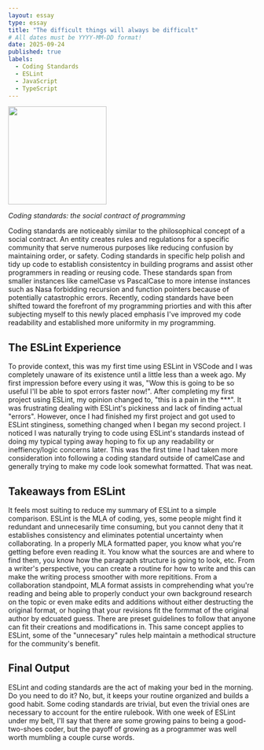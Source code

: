 ```yaml
---
layout: essay
type: essay
title: "The difficult things will always be difficult"
# All dates must be YYYY-MM-DD format!
date: 2025-09-24
published: true
labels:
  - Coding Standards
  - ESLint
  - JavaScript
  - TypeScript
---
```


<img width="200px" class="rounded float-start pe-4" src="../img/">

*Coding standards: the social contract of programming*

Coding standards are noticeably similar to the philosophical concept of a social contract. An entity creates rules and regulations for a specific community that serve numerous purposes like reducing confusion by maintaining order, or safety. Coding standards in specific help polish and tidy up code to establish consistentcy in building programs and assist other programmers in reading or reusing code. These standards span from smaller instances like camelCase vs PascalCase to more intense instances such as Nasa forbidding recursion and function pointers because of potentially catastrophic errors. Recently, coding standards have been shifted toward the forefront of my programming priorties and with this after subjecting myself to this newly placed emphasis I've improved my code readability and established more uniformity in my programming.

## The ESLint Experience

To provide context, this was my first time using ESLint in VSCode and I was completely unaware of its existence until a little less than a week ago. My first impression before every using it was, "Wow this is going to be so useful I'll be able to spot errors faster now!". After completing my first project using ESLint, my opinion changed to, "this is a pain in the ***". It was frustrating dealing with ESLint's pickiness and lack of finding actual "errors".  However, once I had finished my first project and got used to ESLint stinginess, something changed when I began my second project. I noticed I was naturally trying to code using ESLint's standards instead of doing my typical typing away hoping to fix up any readability or ineffiency/logic concerns later. This was the first time I had taken more consideration into following a coding standard outside of camelCase and generally trying to make my code look somewhat formatted. That was neat.

## Takeaways from ESLint

It feels most suiting to reduce my summary of ESLint to a simple comparison. ESLint is the MLA of coding, yes, some people might find it redundant and unnecesarily time consuming, but you cannot deny that it establishes consistency and eliminates potential uncertainty when collaborating. In a properly MLA formatted paper, you know what you're getting before even reading it. You know what the sources are and where to find them, you know how the paragraph structure is going to look, etc. From a writer's perspective, you can create a routine for how to write and this can make the writing process smoother with more repititions. From a collaboration standpoint, MLA format assists in comprehending what you're reading and being able to properly conduct your own background research on the topic or even make edits and additions without either destructing the original format, or hoping that your revisions fit the formmat of the original author by edcuated guess. There are preset guidelines to follow that anyone can fit their creations and modifications in. This same concept applies to ESLint, some of the "unnecesary" rules help maintain a methodical structure for the community's benefit.

## Final Output

ESLint and coding standards are the act of making your bed in the morning. Do you need to do it? No, but, it keeps your routine organized and builds a good habit. Some coding standards are trivial, but even the trivial ones are necessary to account for the entire rulebook. With one week of ESLint under my belt, I'll say that there are some growing pains to being a good-two-shoes coder, but the payoff of growing as a programmer was well worth mumbling a couple curse words.
